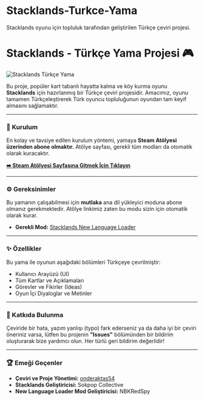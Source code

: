 # Stacklands-Turkce-Yama
Stacklands oyunu için topluluk tarafından geliştirilen Türkçe çeviri projesi.
# Stacklands - Türkçe Yama Projesi 🎮

![Stacklands Türkçe Yama](https://github.com/onderaktas54/Stacklands-Turkce-Yama/blob/main/preview.png?raw=true)

Bu proje, popüler kart tabanlı hayatta kalma ve köy kurma oyunu **Stacklands** için hazırlanmış bir Türkçe çeviri projesidir. Amacımız, oyunu tamamen Türkçeleştirerek Türk oyuncu topluluğunun oyundan tam keyif almasını sağlamaktır.

---

### 📜 Kurulum

En kolay ve tavsiye edilen kurulum yöntemi, yamaya **Steam Atölyesi üzerinden abone olmaktır.** Atölye sayfası, gerekli tüm modları da otomatik olarak kuracaktır.

**[➡️ Steam Atölyesi Sayfasına Gitmek İçin Tıklayın]([SENİN_ATÖLYE_LİNKİN](https://steamcommunity.com/sharedfiles/filedetails/?id=3497932803))**

---

### ⚙️ Gereksinimler

Bu yamanın çalışabilmesi için **mutlaka** ana dil yükleyici moduna abone olmanız gerekmektedir. Atölye linkimiz zaten bu modu sizin için otomatik olarak kurar.

* **Gerekli Mod:** [Stacklands New Language Loader](https://steamcommunity.com/workshop/filedetails/?id=3022323444)

---

### ✨ Özellikler

Bu yama ile oyunun aşağıdaki bölümleri Türkçeye çevrilmiştir:
-   Kullanıcı Arayüzü (UI)
-   Tüm Kartlar ve Açıklamaları
-   Görevler ve Fikirler (Ideas)
-   Oyun İçi Diyaloglar ve Metinler

---

### 🤝 Katkıda Bulunma

Çeviride bir hata, yazım yanlışı (typo) fark ederseniz ya da daha iyi bir çeviri öneriniz varsa, lütfen bu projenin **"Issues"** bölümünden bir bildirim oluşturarak bize yardımcı olun. Her türlü geri bildirim değerlidir!

---

### 🏆 Emeği Geçenler

* **Çeviri ve Proje Yönetimi:** [onderaktas54](https://github.com/onderaktas54)
* **Stacklands Geliştiricisi:** Sokpop Collective
* **New Language Loader Mod Geliştiricisi:** NBKRedSpy

